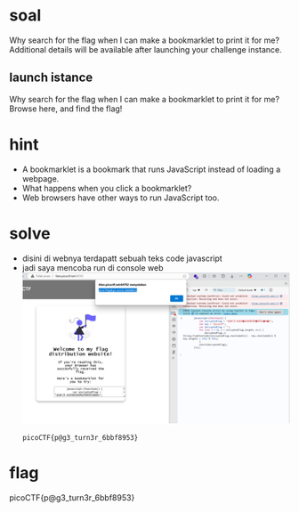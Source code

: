 # soal
Why search for the flag when I can make a bookmarklet to print it for me? \
Additional details will be available after launching your challenge instance.

## launch istance
Why search for the flag when I can make a bookmarklet to print it for me? \
Browse here, and find the flag!

# hint
- A bookmarklet is a bookmark that runs JavaScript instead of loading a webpage.
- What happens when you click a bookmarklet?
- Web browsers have other ways to run JavaScript too.

# solve
- disini di webnya terdapatt sebuah teks code javascript
- jadi saya mencoba run di console web
  ![alt text](docs/images/image-14.png)
  ```
  picoCTF{p@g3_turn3r_6bbf8953}
  ```

# flag
picoCTF{p@g3_turn3r_6bbf8953}